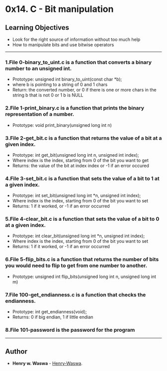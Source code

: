 # **0x14. C - Bit manipulation**

## Learning Objectives

*    Look for the right source of information without too much help
*    How to manipulate bits and use bitwise operators

---

### 1.File 0-binary_to_uint.c is a function that converts a binary number to an unsigned int.
* Prototype: unsigned int binary_to_uint(const char *b);
* where b is pointing to a string of 0 and 1 chars
* Return: the converted number, or 0 if
	there is one or more chars in the string b that is not 0 or 1
	b is NULL
### 2.File 1-print_binary.c is a function that prints the binary representation of a number.
* Prototype: void print_binary(unsigned long int n)
### 3.File 2-get_bit.c is a function that returns the value of a bit at a given index.
* Prototype: int get_bit(unsigned long int n, unsigned int index);
* Where index is the index, starting from 0 of the bit you want to get
* Returns: the value of the bit at index index or -1 if an error occured
### 4.File 3-set_bit.c  is a function that sets the value of a bit to 1 at a given index.
* Prototype: int set_bit(unsigned long int *n, unsigned int index);
* Where index is the index, starting from 0 of the bit you want to set
* Returns: 1 if it worked, or -1 if an error occurred
### 5.File 4-clear_bit.c is a function that sets the value of a bit to 0 at a given index.
* Prototype: int clear_bit(unsigned long int *n, unsigned int index);
* Where index is the index, starting from 0 of the bit you want to set
* Returns: 1 if it worked, or -1 if an error occurred
### 6.File 5-flip_bits.c is a function that returns the number of bits you would need to flip to get from one number to another.
* Prototype: unsigned int flip_bits(unsigned long int n, unsigned long int m)
### 7.File 100-get_endianness.c is a function that checks the endianness.
* Prototype: int get_endianness(void);
* Returns: 0 if big endian, 1 if little endian
### 8.File 101-password is the password for the program

---

## Author

* **Henry w. Waswa** - [Henry-Waswa](https://github.com/Henry-Waswa).
